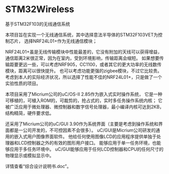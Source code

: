 # STM32Wireless
基于STM32F103的无线通信系统

本项目旨在实现一个无线通信系统，其中选择意法半导体的STM32F103VET为控制芯片，
选择NRF24L01+作为无线通信模块；

NRF24L01+虽是无线传输模块中性能最差的，它没有附加的天线可以获得增益，
通信距离2米很正常，因为在室内，受到环境影响，传输距离会缩短。
如果想要传输距要更远一些，可以考虑NRF905，CC1100，或者其它的更大功率的无线数传模块，距离可以很快提升。
也可以考虑功能更强的zigbee模块，不过它比较贵。
考虑到本人的实际经济状况，所以选择了性能不佳的NRF24L01+，只是做了一个实验性质的项目。


本项目采用了Micrium公司的uC/OS-II 2.85作为嵌入式实时操作系统，
它是一种可移植的，可植入ROM的，可裁剪的，抢占式的，实时多任务操作系统内核；
它被广泛应用于微处理器、微控制器和数字信号处理器，最小编译内核可达到2KB，结构精简，硬件要求低。

还采用了Micrium公司的uC/GUI 3.90作为系统界面（主要是考虑到操作系统和界面都是一公司开发的，不可控因素不会很多）。
uC/GUI是Micrium公司研发的通用的嵌入式用户图像界面软件。
他给任何使用图像LCD的应用程序提供单独于处理器和LCD控制器之外的有效的图形用户接口。
能够应用于单一任务环境，也能够应用于多任务环境中。
uC/GUI能够应用于任何LCD控制器和CPU的任何尺寸的物理显示或模拟显示中。

详情查看“综合设计说明书.doc”。
